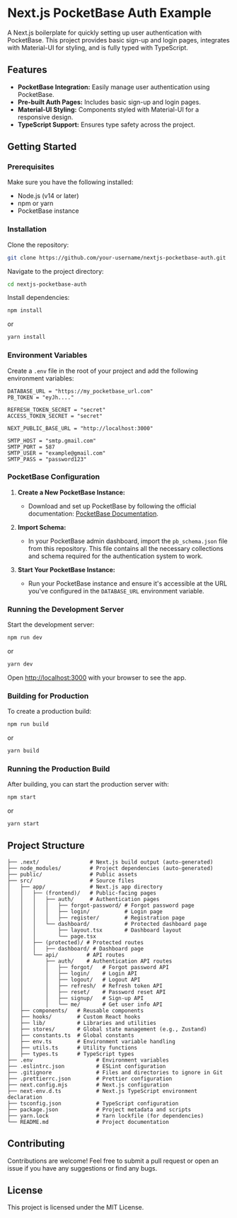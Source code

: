 # Next.js PocketBase Auth Example

A Next.js boilerplate for quickly setting up user authentication with PocketBase. This project provides basic sign-up and login pages, integrates with Material-UI for styling, and is fully typed with TypeScript.

## Features

- **PocketBase Integration:** Easily manage user authentication using PocketBase.
- **Pre-built Auth Pages:** Includes basic sign-up and login pages.
- **Material-UI Styling:** Components styled with Material-UI for a responsive design.
- **TypeScript Support:** Ensures type safety across the project.

## Getting Started

### Prerequisites

Make sure you have the following installed:

- Node.js (v14 or later)
- npm or yarn
- PocketBase instance

### Installation

Clone the repository:

```bash
git clone https://github.com/your-username/nextjs-pocketbase-auth.git
```

Navigate to the project directory:

```bash
cd nextjs-pocketbase-auth
```

Install dependencies:

```bash
npm install
```

or

```bash
yarn install
```

### Environment Variables

Create a `.env` file in the root of your project and add the following environment variables:

```env
DATABASE_URL = "https://my_pocketbase_url.com"
PB_TOKEN = "eyJh...."

REFRESH_TOKEN_SECRET = "secret"
ACCESS_TOKEN_SECRET = "secret"

NEXT_PUBLIC_BASE_URL = "http://localhost:3000"

SMTP_HOST = "smtp.gmail.com"
SMTP_PORT = 587
SMTP_USER = "example@gmail.com"
SMTP_PASS = "password123"
```

### PocketBase Configuration

1. **Create a New PocketBase Instance:**

   - Download and set up PocketBase by following the official documentation: [PocketBase Documentation](https://pocketbase.io/docs/).

2. **Import Schema:**

   - In your PocketBase admin dashboard, import the `pb_schema.json` file from this repository. This file contains all the necessary collections and schema required for the authentication system to work.

3. **Start Your PocketBase Instance:**
   - Run your PocketBase instance and ensure it's accessible at the URL you've configured in the `DATABASE_URL` environment variable.

### Running the Development Server

Start the development server:

```bash
npm run dev
```

or

```bash
yarn dev
```

Open [http://localhost:3000](http://localhost:3000) with your browser to see the app.

### Building for Production

To create a production build:

```bash
npm run build
```

or

```bash
yarn build
```

### Running the Production Build

After building, you can start the production server with:

```bash
npm start
```

or

```bash
yarn start
```

## Project Structure

```plaintext
├── .next/                # Next.js build output (auto-generated)
├── node_modules/         # Project dependencies (auto-generated)
├── public/               # Public assets
├── src/                  # Source files
│   ├── app/              # Next.js app directory
│   │   ├── (frontend)/   # Public-facing pages
│   │   │   ├── auth/     # Authentication pages
│   │   │   │   ├── forgot-password/ # Forgot password page
│   │   │   │   ├── login/           # Login page
│   │   │   │   ├── register/        # Registration page
│   │   │   └── dashboard/           # Protected dashboard page
│   │   │       ├── layout.tsx       # Dashboard layout
│   │   │       └── page.tsx
│   │   ├── (protected)/ # Protected routes
│   │   │   ├── dashboard/ # Dashboard page
│   │   └── api/         # API routes
│   │       ├── auth/    # Authentication API routes
│   │       │   ├── forgot/   # Forgot password API
│   │       │   ├── login/    # Login API
│   │       │   ├── logout/   # Logout API
│   │       │   ├── refresh/  # Refresh token API
│   │       │   ├── reset/    # Password reset API
│   │       │   ├── signup/   # Sign-up API
│   │       │   └── me/       # Get user info API
│   ├── components/   # Reusable components
│   ├── hooks/        # Custom React hooks
│   ├── lib/          # Libraries and utilities
│   ├── stores/       # Global state management (e.g., Zustand)
│   ├── constants.ts  # Global constants
│   ├── env.ts        # Environment variable handling
│   ├── utils.ts      # Utility functions
│   ├── types.ts      # TypeScript types
├── .env                    # Environment variables
├── .eslintrc.json          # ESLint configuration
├── .gitignore              # Files and directories to ignore in Git
├── .prettierrc.json        # Prettier configuration
├── next.config.mjs         # Next.js configuration
├── next-env.d.ts           # Next.js TypeScript environment declaration
├── tsconfig.json           # TypeScript configuration
├── package.json            # Project metadata and scripts
├── yarn.lock               # Yarn lockfile (for dependencies)
└── README.md               # Project documentation
```

## Contributing

Contributions are welcome! Feel free to submit a pull request or open an issue if you have any suggestions or find any bugs.

## License

This project is licensed under the MIT License.
